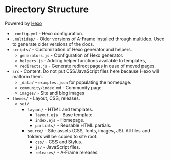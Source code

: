 # Directory Structure

Powered by [Hexo](https://hexo.io/)

- `_config.yml` - Hexo configuration.
- `.multidep/` - Older versions of A-Frame installed through [multidep](https://github.com/joliss/node-multidep). Used to generate older versions of the docs.
- `scripts/` - Customization of Hexo generator and helpers.
  - `generators.js` - Configuration of Hexo generator.
  - `helpers.js` - Adding helper functions available to templates,
  - `redirects.js` - Generate redirect pages in case of moved pages.
- `src` - Content. Do not put CSS/JavaScript files here because Hexo will malform them.
  - `_data/` - `examples.json` for populating the homepage.
  - `community/index.md` - Community page.
  - `images/` - Site and blog images
- `themes/` - Layout, CSS, releases.
  - `sei/`
    - `layout/` - HTML and templates.
      - `layout.ejs` - Base template.
      - `index.ejs` - Homepage.
      - `partials/` - Reusable HTML partials.
    - `source/` - Site assets (CSS, fonts, images, JS). All files and folders will be copied to site root.
      - `css/` - CSS and Stylus.
      - `js/` - JavaScript files.
      - `releases/` - A-Frame releases.
